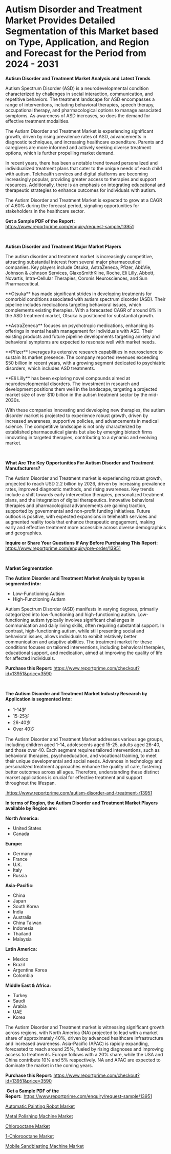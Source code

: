 <p><h1>Autism Disorder and Treatment Market Provides Detailed Segmentation of this Market based on Type, Application, and Region and Forecast for the Period from 2024 - 2031</h1></p><p><strong>Autism Disorder and Treatment Market Analysis and Latest Trends</strong></p>
<p><p>Autism Spectrum Disorder (ASD) is a neurodevelopmental condition characterized by challenges in social interaction, communication, and repetitive behaviors. The treatment landscape for ASD encompasses a range of interventions, including behavioral therapies, speech therapy, occupational therapy, and pharmacological options to manage associated symptoms. As awareness of ASD increases, so does the demand for effective treatment modalities.</p><p>The Autism Disorder and Treatment Market is experiencing significant growth, driven by rising prevalence rates of ASD, advancements in diagnostic techniques, and increasing healthcare expenditure. Parents and caregivers are more informed and actively seeking diverse treatment options, which is further propelling market demand. </p><p>In recent years, there has been a notable trend toward personalized and individualized treatment plans that cater to the unique needs of each child with autism. Telehealth services and digital platforms are becoming increasingly popular, providing greater access to therapies and support resources. Additionally, there is an emphasis on integrating educational and therapeutic strategies to enhance outcomes for individuals with autism. </p><p>The Autism Disorder and Treatment Market is expected to grow at a CAGR of 4.60% during the forecast period, signaling opportunities for stakeholders in the healthcare sector.</p></p>
<p><strong>Get a Sample PDF of the Report:&nbsp;</strong> <a href="https://www.reportprime.com/enquiry/request-sample/13951?utm_campaign=1134&utm_medium=2&utm_source=Github&utm_content=ia&utm_term=29112024&utm_id=autism-disorder-and-treatment">https://www.reportprime.com/enquiry/request-sample/13951</a></p>
<p>&nbsp;</p>
<p><strong>Autism Disorder and Treatment Major Market Players</strong></p>
<p><p>The autism disorder and treatment market is increasingly competitive, attracting substantial interest from several major pharmaceutical companies. Key players include Otsuka, AstraZeneca, Pfizer, AbbVie, Johnson & Johnson Services, GlaxoSmithKline, Roche, Eli Lilly, Abbott, Novartis, Intra-Cellular Therapies, Coronis Neurosciences, and Sun Pharmaceutical.</p><p>**Otsuka** has made significant strides in developing treatments for comorbid conditions associated with autism spectrum disorder (ASD). Their pipeline includes medications targeting behavioral issues, which complements existing therapies. With a forecasted CAGR of around 8% in the ASD treatment market, Otsuka is positioned for substantial growth.</p><p>**AstraZeneca** focuses on psychotropic medications, enhancing its offerings in mental health management for individuals with ASD. Their existing products and future pipeline developments targeting anxiety and behavioral symptoms are expected to resonate well with market needs.</p><p>**Pfizer** leverages its extensive research capabilities in neuroscience to sustain its market presence. The company reported revenues exceeding $50 billion in recent years, with a growing segment dedicated to psychiatric disorders, which includes ASD treatments.</p><p>**Eli Lilly** has been exploring novel compounds aimed at neurodevelopmental disorders. The investment in research and development positions them well in the landscape, targeting a projected market size of over $10 billion in the autism treatment sector by the mid-2030s.</p><p>With these companies innovating and developing new therapies, the autism disorder market is projected to experience robust growth, driven by increased awareness, supportive policies, and advancements in medical science. The competitive landscape is not only characterized by established pharmaceutical giants but also by emerging biotech firms innovating in targeted therapies, contributing to a dynamic and evolving market.</p></p>
<p>&nbsp;</p>
<p><strong>What Are The Key Opportunities For Autism Disorder and Treatment Manufacturers?</strong></p>
<p><p>The Autism Disorder and Treatment market is experiencing robust growth, projected to reach USD 2.2 billion by 2026, driven by increasing prevalence rates, improved diagnostic methods, and rising awareness. Key trends include a shift towards early intervention therapies, personalized treatment plans, and the integration of digital therapeutics. Innovative behavioral therapies and pharmacological advancements are gaining traction, supported by governmental and non-profit funding initiatives. Future outlook is positive, with expected expansions in telehealth services and augmented reality tools that enhance therapeutic engagement, making early and effective treatment more accessible across diverse demographics and geographies.</p></p>
<p><strong>Inquire or Share Your Questions If Any Before Purchasing This Report:</strong> <a href="https://www.reportprime.com/enquiry/pre-order/13951?utm_campaign=1134&utm_medium=2&utm_source=Github&utm_content=ia&utm_term=29112024&utm_id=autism-disorder-and-treatment">https://www.reportprime.com/enquiry/pre-order/13951</a></p>
<p>&nbsp;</p>
<p><strong>Market Segmentation</strong></p>
<p><strong>The Autism Disorder and Treatment Market Analysis by types is segmented into:</strong></p>
<p><ul><li>Low-Functioning Autism</li><li>High-Functioning Autism</li></ul></p>
<p><p>Autism Spectrum Disorder (ASD) manifests in varying degrees, primarily categorized into low-functioning and high-functioning autism. Low-functioning autism typically involves significant challenges in communication and daily living skills, often requiring substantial support. In contrast, high-functioning autism, while still presenting social and behavioral issues, allows individuals to exhibit relatively better communication and adaptive abilities. The treatment market for these conditions focuses on tailored interventions, including behavioral therapies, educational support, and medication, aimed at improving the quality of life for affected individuals.</p></p>
<p><strong>Purchase this Report:&nbsp;</strong><a href="https://www.reportprime.com/checkout?id=13951&price=3590&utm_campaign=1134&utm_medium=2&utm_source=Github&utm_content=ia&utm_term=29112024&utm_id=autism-disorder-and-treatment">https://www.reportprime.com/checkout?id=13951&price=3590</a></p>
<p>&nbsp;</p>
<p><strong>The Autism Disorder and Treatment Market Industry Research by Application is segmented into:</strong></p>
<p><ul><li>1-14岁</li><li>15-25岁</li><li>26-40岁</li><li>Over 40岁</li></ul></p>
<p><p>The Autism Disorder and Treatment Market addresses various age groups, including children aged 1-14, adolescents aged 15-25, adults aged 26-40, and those over 40. Each segment requires tailored interventions, such as behavioral therapies, psychoeducation, and vocational training, to meet their unique developmental and social needs. Advances in technology and personalized treatment approaches enhance the quality of care, fostering better outcomes across all ages. Therefore, understanding these distinct market applications is crucial for effective treatment and support throughout the lifespan.</p></p>
<p><a href="https://www.reportprime.com/autism-disorder-and-treatment-r13951?utm_campaign=1134&utm_medium=2&utm_source=Github&utm_content=ia&utm_term=29112024&utm_id=autism-disorder-and-treatment">&nbsp;https://www.reportprime.com/autism-disorder-and-treatment-r13951</a></p>
<p><strong>In terms of Region, the Autism Disorder and Treatment Market Players available by Region are:</strong></p>
<p>
    <p> <strong> North America: </strong>
        <ul>
            <li>United States</li>
            <li>Canada</li>
        </ul>
        </p> 
    <p> <strong> Europe: </strong>
        <ul>
            <li>Germany</li>
            <li>France</li>
            <li>U.K.</li>
            <li>Italy</li>
            <li>Russia</li>
        </ul>
        </p> 
    <p> <strong> Asia-Pacific: </strong>
        <ul>
            <li>China</li>
            <li>Japan</li>
            <li>South Korea</li>
            <li>India</li>
            <li>Australia</li>
            <li>China Taiwan</li>
            <li>Indonesia</li>
            <li>Thailand</li>
            <li>Malaysia</li>
        </ul>
        </p> 
    <p> <strong> Latin America: </strong>
        <ul>
            <li>Mexico</li>
            <li>Brazil</li>
            <li>Argentina Korea</li>
            <li>Colombia</li>
        </ul>
        </p> 
    <p> <strong> Middle East & Africa: </strong>
        <ul>
            <li>Turkey</li>
            <li>Saudi</li>
            <li>Arabia</li>
            <li>UAE</li>
            <li>Korea</li>
        </ul>
    </p>
    </p>
<p><p>The Autism Disorder and Treatment market is witnessing significant growth across regions, with North America (NA) projected to lead with a market share of approximately 40%, driven by advanced healthcare infrastructure and increased awareness. Asia-Pacific (APAC) is rapidly expanding, forecasted to reach around 25%, fueled by rising diagnoses and improving access to treatments. Europe follows with a 20% share, while the USA and China contribute 10% and 5% respectively. NA and APAC are expected to dominate the market in the coming years.</p></p>
<p><strong>Purchase this Report: </strong><a href="https://www.reportprime.com/checkout?id=13951&price=3590&utm_campaign=1134&utm_medium=2&utm_source=Github&utm_content=ia&utm_term=29112024&utm_id=autism-disorder-and-treatment">https://www.reportprime.com/checkout?id=13951&price=3590</a></p>
<p>&nbsp;<strong>Get a Sample PDF of the Report:&nbsp;&nbsp;</strong><a href="https://www.reportprime.com/enquiry/request-sample/13951?utm_campaign=1134&utm_medium=2&utm_source=Github&utm_content=ia&utm_term=29112024&utm_id=autism-disorder-and-treatment">https://www.reportprime.com/enquiry/request-sample/13951</a></p>
<p><strong></strong></p>
<p><p><a href="https://www.linkedin.com/pulse/top-trends-transforming-automatic-painting-robot-market-2024-i0u1e?utm_campaign=1134&utm_medium=2&utm_source=Github&utm_content=ia&utm_term=29112024&utm_id=autism-disorder-and-treatment">Automatic Painting Robot Market</a></p><p><a href="https://www.linkedin.com/pulse/metal-polishing-machine-industry-sector-new-technologies-tslue?utm_campaign=1134&utm_medium=2&utm_source=Github&utm_content=ia&utm_term=29112024&utm_id=autism-disorder-and-treatment">Metal Polishing Machine Market</a></p><p><a href="https://issuu.com/reportprime-2/docs/chlorooctane-market-size-2030.pptx?utm_campaign=1134&utm_medium=2&utm_source=Github&utm_content=ia&utm_term=29112024&utm_id=autism-disorder-and-treatment">Chlorooctane Market</a></p><p><a href="https://issuu.com/reportprime-2/docs/1-chlorooctane-market-size-2030.pptx?utm_campaign=1134&utm_medium=2&utm_source=Github&utm_content=ia&utm_term=29112024&utm_id=autism-disorder-and-treatment">1-Chlorooctane Market</a></p><p><a href="https://www.linkedin.com/pulse/mobile-sandblasting-machine-value-chain-analysis-from-raw-rqj3e?utm_campaign=1134&utm_medium=2&utm_source=Github&utm_content=ia&utm_term=29112024&utm_id=autism-disorder-and-treatment">Mobile Sandblasting Machine Market</a></p></p>